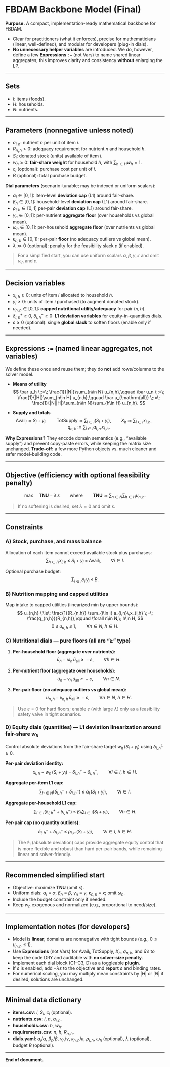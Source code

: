# FBDAM Backbone Model (Final)

**Purpose.** A compact, implementation-ready mathematical backbone for FBDAM.  
- Clear for practitioners (what it enforces), precise for mathematicians (linear, well-defined), and modular for developers (plug-in dials).  
- **No unnecessary helper variables** are introduced. We do, however, define a few **Expressions** `:=` (not Vars) to name shared linear aggregates; this improves clarity and consistency **without** enlarging the LP.

---

## Sets
- $I$: items (foods).  
- $H$: households.  
- $N$: nutrients.

---

## Parameters (nonnegative unless noted)
- $a_{i,n}$: nutrient $n$ per unit of item $i$.  
- $R_{n,h} > 0$: adequacy requirement for nutrient $n$ and household $h$.  
- $S_i$: donated stock (units) available of item $i$.  
- $w_h \ge 0$: **fair-share weight** for household $h$, with $\sum_{h\in H} w_h = 1$.  
- $c_i$ (optional): purchase cost per unit of $i$.  
- $B$ (optional): total purchase budget.

**Dial parameters** (scenario-tunable; may be indexed or uniform scalars):

- $\alpha_i \in [0,1]$: item-level **deviation cap** (L1) around fair-share.  
- $\beta_h \in [0,1]$: household-level **deviation cap** (L1) around fair-share.
- $\rho_{i,h } \in [0,1]$ per-pair **deviation cap** (L1) around fair-share.
- $\gamma_n \in [0,1]$: per-nutrient **aggregate floor** (over households vs global mean).
- $\omega_h \in [0,1]$: per-household **aggregate floor** (over nutrients vs global mean).    
- $\kappa_{n,h} \in [0,1]$: per-pair **floor** (no adequacy outliers vs global mean).  
- $\lambda \gg 0$ (optional): penalty for the feasibility slack $\varepsilon$ (if enabled).

> For a simplified start, you can use uniform scalars $\alpha,\beta,\gamma,\kappa$ and omit $\omega_h$ and $\varepsilon$.

---

## Decision variables
- $x_{i,h} \ge 0$: units of item $i$ allocated to household $h$.  
- $y_i \ge 0$: units of item $i$ purchased (to augment donated stock).  
- $u_{n,h} \in [0,1]$: **capped nutritional utility/adequacy** for pair $(n,h)$.  
- $\delta^+_{i,h} \ge 0,\ \delta^-_{i,h} \ge 0$: **L1 deviation variables** for equity-in-quantities dials.  
- $\varepsilon \ge 0$ (optional): single **global slack** to soften floors (enable only if needed).

---

## Expressions `:=` (named linear aggregates, **not** variables)

We define these once and reuse them; they do **not** add rows/columns to the solver model.

- **Means of utility**
  $$
  \bar u_h \;:=\; \frac{1}{|N|}\sum_{n\in N} u_{n,h},\qquad
  \bar u_n \;:=\; \frac{1}{|H|}\sum_{h\in H} u_{n,h},\qquad
  \bar u_{\mathrm{all}} \;:=\; \frac{1}{|N||H|}\sum_{n\in N}\sum_{h\in H} u_{n,h}.
  $$

- **Supply and totals**
  $$
  \text{Avail}_i \;:=\; S_i + y_i,\qquad
  \text{TotSupply} \;:=\; \sum_{i\in I}(S_i + y_i),\qquad
  X_h \;:=\; \sum_{i\in I} x_{i,h},\qquad
  q_{n,h} \;:=\; \sum_{i\in I} a_{i,n}\,x_{i,h}.
  $$

**Why Expressions?** They encode domain semantics (e.g., “available supply”) and prevent copy-paste errors, while keeping the matrix size unchanged. **Trade-off:** a few more Python objects vs. much cleaner and safer model-building code.

---

## Objective (efficiency with optional feasibility penalty)
$$
\max\quad \mathbf{TNU} \;-\; \lambda\,\varepsilon
\qquad\text{where}\qquad
\mathbf{TNU} \;:=\; \sum_{n\in N}\sum_{h\in H} u_{n,h}.
$$
> If no softening is desired, set $\lambda=0$ and omit $\varepsilon$.

---

## Constraints

### A) Stock, purchase, and mass balance
Allocation of each item cannot exceed available stock plus purchases:
$$
\sum_{h\in H} x_{i,h} \;\le\; S_i + y_i \;=\; \text{Avail}_i,\qquad \forall i\in I.
$$

Optional purchase budget:
$$
\sum_{i\in I} c_i\,y_i \;\le\; B.
$$

### B) Nutrition mapping and capped utilities
Map intake to capped utilities (linearized min by upper bounds):
$$
u_{n,h} \;\le\; \frac{1}{R_{n,h}} \sum_{i\in I} a_{i,n}\,x_{i,h} \;=\; \frac{q_{n,h}}{R_{n,h}},\qquad \forall n\in N,\; h\in H,
$$
$$
0 \;\le\; u_{n,h} \;\le\; 1,\qquad \forall n\in N,\; h\in H.
$$

### C) Nutritional dials — **pure floors** (all are “$\ge$” type)
1. **Per‑household floor (aggregate over nutrients):**
$$
\bar u_h \;-\; \omega_h\,\bar u_{\text{all}} \;\ge\; -\varepsilon,\qquad \forall h\in H.
$$

2. **Per‑nutrient floor (aggregate over households):**
$$
\bar u_n \;-\; \gamma_n\,\bar u_{\text{all}} \;\ge\; -\varepsilon,\qquad \forall n\in N.
$$

3. **Per‑pair floor (no adequacy outliers vs global mean):**
$$
u_{n,h} \;-\; \kappa_{n,h}\,\bar u_{\text{all}} \;\ge\; -\varepsilon,\qquad \forall n\in N,\; h\in H.
$$

> Use $\varepsilon=0$ for hard floors; enable $\varepsilon$ (with large $\lambda$) only as a feasibility safety valve in tight scenarios.

### D) Equity dials (quantities) — **L1 deviation linearization** around fair-share $w_h$

Control absolute deviations from the fair-share target $w_h\,(S_i+y_i)$ using $\delta^\pm_{i,h}\ge 0$.

**Per-pair deviation identity:**
$$
x_{i,h} - w_h\,(S_i + y_i) \;=\; \delta^+_{i,h} - \delta^-_{i,h},
\qquad \forall i\in I,\; h\in H.
$$

**Aggregate per-item L1 cap:**
$$
\sum_{h \in H} \big(\delta^+_{i,h} + \delta^-_{i,h}\big) \;\le\; \alpha_i\,(S_i + y_i),
\qquad \forall i\in I.
$$

**Aggregate per-household L1 cap:**
$$
\sum_{i \in I} \big(\delta^+_{i,h} + \delta^-_{i,h}\big) \;\le\; \beta_h \sum_{i \in I}(S_i + y_i),
\qquad \forall h\in H.
$$

**Per-pair cap (no quantity outliers):**
$$
\delta^+_{i,h} + \delta^-_{i,h} \;\le\; \rho_{i,h}\,(S_i + y_i),
\qquad \forall i\in I,\; h\in H.
$$

> The $\ell_1$ (absolute deviation) caps provide aggregate equity control that is more flexible and robust than hard per-pair bands, while remaining linear and solver-friendly.

---

## Recommended **simplified start**
- Objective: maximize $\mathbf{TNU}$ (omit $\varepsilon$).  
- Uniform dials: $\alpha_i\equiv\alpha$, $\beta_h\equiv\beta$, $\gamma_n\equiv\gamma$, $\kappa_{n,h}\equiv\kappa$; omit $\omega_h$.  
- Include the budget constraint only if needed.  
- Keep $w_h$ exogenous and normalized (e.g., proportional to need/size).

---

## Implementation notes (for developers)
- Model is **linear**; domains are nonnegative with tight bounds (e.g., $0\le u_{n,h}\le 1$).  
- Use **Expressions** (not Vars) for $\text{Avail}_i$, $\text{TotSupply}$, $X_h$, $q_{n,h}$, and $\bar u$’s to keep the code DRY and auditable with **no solver-size penalty**.  
- Implement each dial block (C1–C3, D) as a toggleable **plugin**.  
- If $\varepsilon$ is enabled, add $-\lambda\varepsilon$ to the objective and **report** $\varepsilon$ and binding rates.  
- For numerical scaling, you may multiply mean constraints by $|H|$ or $|N|$ if desired; solutions are unchanged.

---

## Minimal data dictionary
- **items.csv**: $i$, $S_i$, $c_i$ (optional).  
- **nutrients.csv**: $i$, $n$, $a_{i,n}$.  
- **households.csv**: $h$, $w_h$.  
- **requirements.csv**: $n$, $h$, $R_{n,h}$.  
- **dials.yaml**: $\alpha_i/\alpha$, $\beta_h/\beta$, $\gamma_n/\gamma$, $\kappa_{n,h}/\kappa$, $\rho_{i,h}$, $\omega_h$ (optional), $\lambda$ (optional), budget $B$ (optional).

---

**End of document.**
